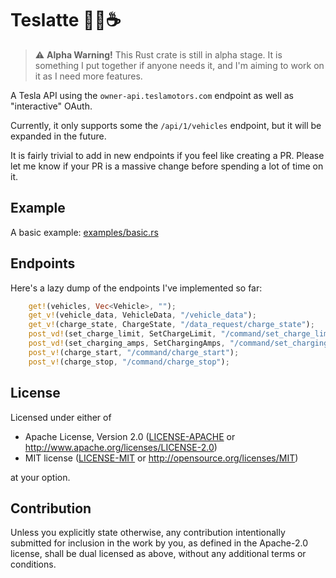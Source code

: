 # Teslatte 🚗🔋☕

> :warning: **Alpha Warning!** This Rust crate is still in alpha stage. It is something I put together if anyone needs it, and I'm aiming to work on it as I need more features.

A Tesla API using the `owner-api.teslamotors.com` endpoint as well as "interactive" OAuth.

Currently, it only supports some the `/api/1/vehicles` endpoint, but it will be expanded in the future.

It is fairly trivial to add in new endpoints if you feel like creating a PR. Please let me know if your PR is a massive change before spending a lot of time on it.

## Example

A basic example: [examples/basic.rs](examples/basic.rs)

## Endpoints

Here's a lazy dump of the endpoints I've implemented so far:

```rust
    get!(vehicles, Vec<Vehicle>, "");
    get_v!(vehicle_data, VehicleData, "/vehicle_data");
    get_v!(charge_state, ChargeState, "/data_request/charge_state");
    post_vd!(set_charge_limit, SetChargeLimit, "/command/set_charge_limit");
    post_vd!(set_charging_amps, SetChargingAmps, "/command/set_charging_amps");
    post_v!(charge_start, "/command/charge_start");
    post_v!(charge_stop, "/command/charge_stop");
```

## License

Licensed under either of

* Apache License, Version 2.0
  ([LICENSE-APACHE](LICENSE-APACHE) or http://www.apache.org/licenses/LICENSE-2.0)
* MIT license
  ([LICENSE-MIT](LICENSE-MIT) or http://opensource.org/licenses/MIT)

at your option.

## Contribution

Unless you explicitly state otherwise, any contribution intentionally submitted
for inclusion in the work by you, as defined in the Apache-2.0 license, shall be
dual licensed as above, without any additional terms or conditions.